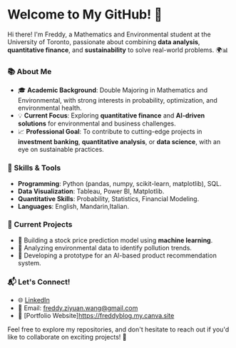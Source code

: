 # Welcome to My GitHub! 👋

Hi there! I'm Freddy, a Mathematics and Environmental student at the University of Toronto, passionate about combining **data analysis**, **quantitative finance**, and **sustainability** to solve real-world problems. 🌍📊

### 📚 About Me
- 🎓 **Academic Background**: Double Majoring in Mathematics and Environmental, with strong interests in probability, optimization, and environmental health.
- 💡 **Current Focus**: Exploring **quantitative finance** and **AI-driven solutions** for environmental and business challenges.
- 📈 **Professional Goal**: To contribute to cutting-edge projects in **investment banking**, **quantitative analysis**, or **data science**, with an eye on sustainable practices.

### 🔧 Skills & Tools
- **Programming**: Python (pandas, numpy, scikit-learn, matplotlib), SQL.
- **Data Visualization**: Tableau, Power BI, Matplotlib.
- **Quantitative Skills**: Probability, Statistics, Financial Modeling.
- **Languages**: English, Mandarin,Italian.

### 🌟 Current Projects
- 🔢 Building a stock price prediction model using **machine learning**.
- 🌱 Analyzing environmental data to identify pollution trends.
- 🤖 Developing a prototype for an AI-based product recommendation system.

### 📬 Let's Connect!
- 🌐 [LinkedIn](www.linkedin.com/in/ziyuan-wang-65808b323) 
- 📧 Email: freddy.ziyuan.wang@gmail.com
- 📝 [Portfolio Website]https://freddyblog.my.canva.site

Feel free to explore my repositories, and don't hesitate to reach out if you'd like to collaborate on exciting projects! 🚀
